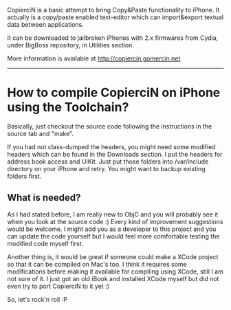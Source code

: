 CopierciN is a basic attempt to bring Copy&Paste functionality to iPhone. It actually is a copy/paste enabled text-editor which can import&export textual data between applications.

It can be downloaded to jailbroken iPhones with  2.x firmwares from Cydia, under BigBoss repository, in Utilities section.

More information is available at http://copiercin.gomercin.net


---


# How to compile CopierciN on iPhone using the Toolchain? #
Basically, just checkout the source code following the instructions in the source tab and "make".

If you had not class-dumped the headers, you might need some modified headers which can be found in the Downloads section. I put the headers for address book access and UIKit. Just put those folders into /var/include directory on your iPhone and retry. You might want to backup existing folders first.

## What is needed? ##
As I had stated before, I am really new to ObjC and you will probably see it when you look at the source code :) Every kind of improvement suggestions would be welcome. I might add you as a developer to this project and you can update the code yourself but I would feel more comfortable testing the modified code myself first.

Another thing is, it would be great if someone could make a XCode project so that it can be compiled on Mac's too. I think it requires some modifications before making it available for compiling using XCode, still I am not sure of it. I just got an old iBook and installed XCode myself but did not even try to port CopierciN to it yet :)

So, let's rock'n roll :P